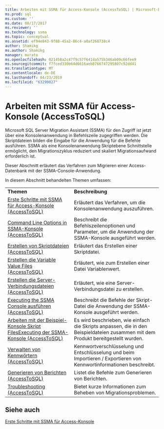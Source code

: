 ```yaml
---
title: Arbeiten mit SSMA für Access-Konsole (AccessToSQL) | Microsoft-Dokumentation
ms.prod: sql
ms.custom: ''
ms.date: 08/17/2017
ms.reviewer: ''
ms.technology: ssma
ms.topic: conceptual
ms.assetid: ef94e843-9f88-45a2-86c4-a0af268738c4
author: Shamikg
ms.author: Shamikg
manager: murato
ms.openlocfilehash: 021458a2c47f9c57f641da575b346ab09c66fee9
ms.sourcegitcommit: f7fced330b64d6616aeb8766747295807c92dd41
ms.translationtype: MT
ms.contentlocale: de-DE
ms.lasthandoff: 04/23/2019
ms.locfileid: "63299027"
---
```

# <a name="working-with-ssma-for-access-console-accesstosql"></a>Arbeiten mit SSMA für Access-Konsole (AccessToSQL)
Microsoft SQL Server Migration Assistant (SSMA) für den Zugriff ist jetzt über eine Konsolenanwendung in Befehlszeile zugegriffen werden. Die Skriptdateien bilden die Eingabe für die Anwendung für die Befehle ausführen. SSMA als eine Konsolenanwendung Skriptebene Schnittstelle ermöglicht, den Migrationszyklus reduziert und skaliert Migrationsaufwand erforderlich ist.  
  
Dieser Abschnitt erläutert das Verfahren zum Migrieren einer Access-Datenbank mit der SSMA-Console-Anwendung.  
  
In diesem Abschnitt behandelten Themen umfassen:  
  
|||  
|-|-|  
|**Themen**|**Beschreibung**|  
|[Erste Schritte mit SSMA für Access-Konsole &#40;AccessToSQL&#41;](../../ssma/access/getting-started-with-ssma-for-access-console-accesstosql.md)|Erläutert das Verfahren, um die Konsolenanwendung auszuführen.|  
|[Command Line Options in SSMA-Konsole &#40;AccessToSQL&#41;](../../ssma/access/command-line-options-in-ssma-console-accesstosql.md)|Beschreibt die Befehlszeilenoptionen und Parameter, um die Anwendung der SSMA-Konsole ausgeführt werden.|  
|[Erstellen von Skriptdateien &#40;AccessToSQL&#41;](../../ssma/access/creating-script-files-accesstosql.md)|Erläutert das Erstellen einer Skriptdatei.|  
|[Erstellen die Variable Value Files &#40;AccessToSQL&#41;](../../ssma/access/creating-variable-value-files-accesstosql.md)|Erläutert, wie zum Erstellen einer Datei Variablenwert.|  
|[Erstellen die Server-Verbindungsdateien &#40;AccessToSQL&#41;](../../ssma/access/creating-the-server-connection-files-accesstosql.md)|Erläutert, wie eine Server-Verbindungsdatei zu erstellen.|  
|[Executing the SSMA Console ausführen &#40;AccessToSQL&#41;](../../ssma/access/executing-the-ssma-console-accesstosql.md)|Beschreibt die Befehle der Skript-Datei die Anwendung der SSMA-Konsole ausgeführt werden.|  
|[Arbeiten mit der Beispiel-Konsole Skript FilesExecuting der SSMA-Konsole &#40;AccessToSQL&#41;](../../ssma/access/working-sample-console-script-filesexecuting-ssma-console-accesstosql.md)|Es wird beschrieben, wie einfach die Skripts anpassen, die in den Beispieldateien zusammen mit dem Produkt bereitgestellt wurden.|  
|[Verwalten von Kennwörtern &#40;AccessToSQL&#41;](../../ssma/access/managing-passwords-accesstosql.md)|Kennwortverschlüsselung und Entschlüsselung und beim Importieren / Exportieren von Kennwortinformationen beschreibt.|  
|[Generieren von Berichten &#40;AccessToSQL&#41;](../../ssma/access/generating-reports-accesstosql.md)|Listet die Befehle zum Generieren von Berichten.|  
|[Troubleshooting &#40;AccessToSQL&#41;](../../ssma/access/troubleshooting-accesstosql.md)|Bietet kurze Informationen zum Beheben von Migrationsproblemen.|  
  
## <a name="see-also"></a>Siehe auch  
[Erste Schritte mit SSMA für Access-Konsole](getting-started-with-ssma-for-access-console-accesstosql.md)  
  
